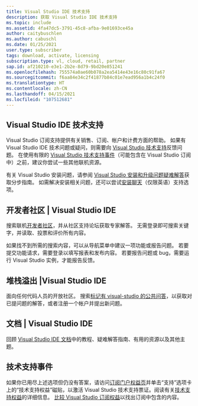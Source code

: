 ```yaml
---
title: Visual Studio IDE 技术支持
description: 获取 Visual Studio IDE 技术支持
ms.topic: include
ms.assetid: 4fa47dc5-3791-45c8-afba-9e01693ce45a
author: caitybuschlen
ms.author: cabuschl
ms.date: 01/25/2021
user.type: subscriber
tags: download, activate, licensing
subscription.type: vl, cloud, retail, partner
sap.id: af210210-e3e1-2b2e-8d79-9bd20e851241
ms.openlocfilehash: 755574a0ae60b078a2ea5414e43e16c80c91fa67
ms.sourcegitcommit: f6aa84e34c2f41877b84c01e7ead956a1b4c24f0
ms.translationtype: HT
ms.contentlocale: zh-CN
ms.lasthandoff: 04/15/2021
ms.locfileid: "107512681"
---
```

## <a name="visual-studio-ide-technical-support"></a>Visual Studio IDE 技术支持  

Visual Studio 订阅支持提供有关销售、订阅、帐户和计费方面的帮助。 如果有 Visual Studio IDE 技术问题或疑问，则需要向 [Visual Studio 技术支持](https://visualstudio.microsoft.com/vs/support/)反馈问题。 在使用有限的 [Visual Studio 技术支持事件](https://docs.microsoft.com/visualstudio/subscriptions/vs-tech-support)（可能包含在 Visual Studio 订阅中）之前，建议你尝试一些其他联机资源。

有关 Visual Studio 安装问题，请参阅 [Visual Studio 安装和升级问题疑难解答](https://docs.microsoft.com/visualstudio/install/troubleshooting-installation-issues)获取分步指南。 如需解决安装相关问题，还可以尝试[安装聊天](https://visualstudio.microsoft.com/vs/support/#talktous)（仅限英语）支持选项。


## <a name="developer-community--visual-studio-ide"></a>开发者社区 | Visual Studio IDE

搜索联机[开发者社区](https://developercommunity.visualstudio.com/)，并从社区支持论坛获取专家解答。 无需登录即可搜索关键字，并读取、投票和评价所有内容。  

如果找不到所需的搜索内容，可以从导航菜单中建议一项功能或报告问题。 若要提交功能请求，需要登录以填写报表和发布内容。 若要报告问题或 bug，需要运行 Visual Studio 实例，才能报告反馈。   

## <a name="stack-overflow--visual-studio-ide"></a>堆栈溢出 |Visual Studio IDE

面向任何代码人员的开放社区。 搜索[标记有 visual-studio 的公共问答](https://stackoverflow.com/questions/tagged/visual-studio?tab=Newest)，以获取对已提问题的解答，或者注册一个帐户并提出新问题。  

## <a name="documentation--visual-studio-ide"></a>文档 | Visual Studio IDE

回顾 [Visual Studio IDE 文档](https://docs.microsoft.com/visualstudio/ide/)中的教程、疑难解答指南、有用的资源以及其他主题。 

## <a name="technical-support-incidents"></a>技术支持事件 

如果你已用尽上述选项但仍没有答案，请访问[订阅门户权益页](https://my.visualstudio.com/Benefits)并单击“支持”选项卡上的“技术支持权益”磁贴，以激活 Visual Studio 技术支持票证。阅读有关[技术支持权益](https://docs.microsoft.com/visualstudio/subscriptions/vs-tech-support)的详细信息。 [比较 Visual Studio 订阅权益](https://visualstudio.microsoft.com/vs/benefits/#azure?cat=visual-studio-enterprise-subscription)以找出订阅中包含的内容。